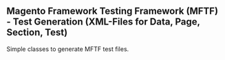 ## Magento Framework Testing Framework (MFTF) - Test Generation (XML-Files for Data, Page, Section, Test)

Simple classes to generate MFTF test files.
